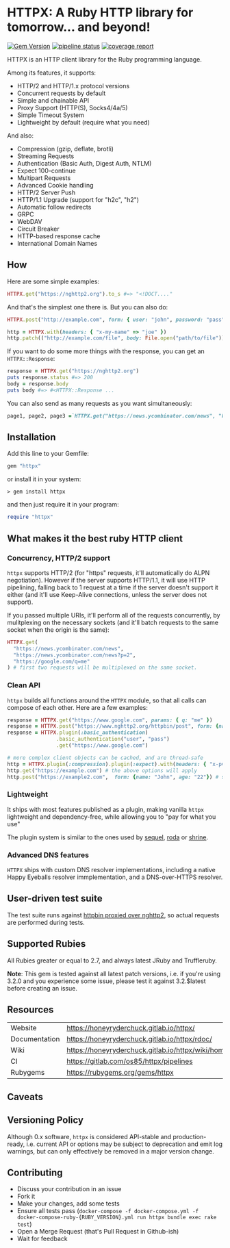 # HTTPX: A Ruby HTTP library for tomorrow... and beyond!

[![Gem Version](https://badge.fury.io/rb/httpx.svg)](http://rubygems.org/gems/httpx)
[![pipeline status](https://gitlab.com/os85/httpx/badges/master/pipeline.svg)](https://gitlab.com/os85/httpx/pipelines?page=1&scope=all&ref=master)
[![coverage report](https://gitlab.com/os85/httpx/badges/master/coverage.svg?job=coverage)](https://os85.gitlab.io/httpx/coverage/#_AllFiles)

HTTPX is an HTTP client library for the Ruby programming language.

Among its features, it supports:

* HTTP/2 and HTTP/1.x protocol versions
* Concurrent requests by default
* Simple and chainable API
* Proxy Support (HTTP(S), Socks4/4a/5)
* Simple Timeout System
* Lightweight by default (require what you need)

And also:

* Compression (gzip, deflate, brotli)
* Streaming Requests
* Authentication (Basic Auth, Digest Auth, NTLM)
* Expect 100-continue
* Multipart Requests
* Advanced Cookie handling
* HTTP/2 Server Push
* HTTP/1.1 Upgrade (support for "h2c", "h2")
* Automatic follow redirects
* GRPC
* WebDAV
* Circuit Breaker
* HTTP-based response cache
* International Domain Names

## How

Here are some simple examples:

```ruby
HTTPX.get("https://nghttp2.org").to_s #=> "<!DOCT...."
```

And that's the simplest one there is. But you can also do:

```ruby
HTTPX.post("http://example.com", form: { user: "john", password: "pass" })

http = HTTPX.with(headers: { "x-my-name" => "joe" })
http.patch(("http://example.com/file", body: File.open("path/to/file")) # request body is streamed
```

If you want to do some more things with the response, you can get an `HTTPX::Response`:

```ruby
response = HTTPX.get("https://nghttp2.org")
puts response.status #=> 200
body = response.body
puts body #=> #<HTTPX::Response ...
```

You can also send as many requests as you want simultaneously:

```ruby
page1, page2, page3 =`HTTPX.get("https://news.ycombinator.com/news", "https://news.ycombinator.com/news?p=2", "https://news.ycombinator.com/news?p=3")
```

## Installation

Add this line to your Gemfile:

```ruby
gem "httpx"
```

or install it in your system:

```
> gem install httpx
```

and then just require it in your program:

```ruby
require "httpx"
```

## What makes it the best ruby HTTP client


### Concurrency, HTTP/2 support

`httpx` supports HTTP/2 (for "https" requests, it'll automatically do ALPN negotiation). However if the server supports HTTP/1.1, it will use HTTP pipelining, falling back to 1 request at a time if the server doesn't support it either (and it'll use Keep-Alive connections, unless the server does not support).

If you passed multiple URIs, it'll perform all of the requests concurrently, by mulitplexing on the necessary sockets (and it'll batch requests to the same socket when the origin is the same):

```ruby
HTTPX.get(
  "https://news.ycombinator.com/news",
  "https://news.ycombinator.com/news?p=2",
  "https://google.com/q=me"
) # first two requests will be multiplexed on the same socket.
```

### Clean API

`httpx` builds all functions around the `HTTPX` module, so that all calls can compose of each other. Here are a few examples:

```ruby
response = HTTPX.get("https://www.google.com", params: { q: "me" })
response = HTTPX.post("https://www.nghttp2.org/httpbin/post", form: {name: "John", age: "22"})
response = HTTPX.plugin(:basic_authentication)
                .basic_authentication("user", "pass")
                .get("https://www.google.com")

# more complex client objects can be cached, and are thread-safe
http = HTTPX.plugin(:compression).plugin(:expect).with(headers: { "x-pvt-token" => "TOKEN"})
http.get("https://example.com") # the above options will apply
http.post("https://example2.com",  form: {name: "John", age: "22"}) # same, plus the form POST body
```

### Lightweight

It ships with most features published as a plugin, making vanilla `httpx` lightweight and dependency-free, while allowing you to "pay for what you use"

The plugin system is similar to the ones used by [sequel](https://github.com/jeremyevans/sequel), [roda](https://github.com/jeremyevans/roda) or [shrine](https://github.com/janko-m/shrine).

### Advanced DNS features

`HTTPX` ships with custom DNS resolver implementations, including a native Happy Eyeballs resolver immplementation, and a DNS-over-HTTPS resolver.

## User-driven test suite

The test suite runs against [httpbin proxied over nghttp2](https://nghttp2.org/httpbin/), so actual requests are performed during tests.

## Supported Rubies

All Rubies greater or equal to 2.7, and always latest JRuby and Truffleruby.

**Note**: This gem is tested against all latest patch versions, i.e. if you're using 3.2.0 and you experience some issue, please test it against 3.2.$latest before creating an issue.

## Resources
|               |                                                        |
| ------------- | ------------------------------------------------------ |
| Website       | https://honeyryderchuck.gitlab.io/httpx/               |
| Documentation | https://honeyryderchuck.gitlab.io/httpx/rdoc/          |
| Wiki          | https://honeyryderchuck.gitlab.io/httpx/wiki/home.html |
| CI            | https://gitlab.com/os85/httpx/pipelines                |
| Rubygems      | https://rubygems.org/gems/httpx                        |

## Caveats

## Versioning Policy

Although 0.x software, `httpx` is considered API-stable and production-ready, i.e. current API or options may be subject to deprecation and emit log warnings, but can only effectively be removed in a major version change.

## Contributing

* Discuss your contribution in an issue
* Fork it
* Make your changes, add some tests
* Ensure all tests pass (`docker-compose -f docker-compose.yml -f docker-compose-ruby-{RUBY_VERSION}.yml run httpx bundle exec rake test`)
* Open a Merge Request (that's Pull Request in Github-ish)
* Wait for feedback
